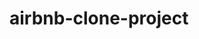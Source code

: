 # airbnb-clone-project
<!-- # The Airbnb Clone Project is a comprehensive, real-world application designed to simulate the development of a robust booking platform like Airbnb. It involves a deep dive into full-stack development, focusing on backend systems, database design, API development, and application security. 
# This project is tailored to enhance your expertise in modern software development practices. By completing these tasks, learners will:

# Master collaborative team workflows using GitHub.
Deepen their understanding of backend architecture and database design principles.
Implement advanced security measures for API development.
Gain proficiency in designing and managing CI/CD pipelines for efficient deployment.
Strengthen their ability to document and plan complex software projects effectively.
Develop an understanding of integrating technologies like Django, MySQL, and GraphQL in a unified ecosystem. -->

<!-- Team Roles
backend developer: Builds the server-side logic and infrastructure of a web application,implement the core of an app—its algorithms and business logic. Experienced back-end developers not only write code but also do the tasks of an architect—for example, devise an app architecture or design and implement the necessary integrations.
frontend developer: Front-end developers create the part of an application that users interact with, ensuring that an app offers an equally smooth experience to all—no matter the device, platform, or operational system.
Databas Administrator: Manages and maintains databases used by applications.
Project manager (PM): Makes sure a product or its part is delivered on time and within budget. Manages and motivates the software development team.
UI/UX designer: Transforms a product vision into user-friendly designs.Creates user journeys for the best user experience and highest conversion rates --> 

<!-- Technology Stack
Django: Handles routing (URLs), views, and templates, Manages databases with its built-in ORM. Includes built-in authentication, admin panel, and security features.
PostgreSQL: PostgreSQL is a powerful, open-source relational database used to store and manage data. It stores structured data (tables, rows). Supports advanced queries, indexing, and data types, ensures data integrity, reliability, and performance.
GraphQL: GraphQL is a query language for APIs and a runtime for executing those queries with your existing data. Allows clients to request exactly the data they need. It reduces over-fetching or under-fetching of data (unlike REST).Provides a single endpoint for querying complex, nested data -->

<!-- Database Design
Users:Represents people who use the platform (e.g., renters, property owners).
id: Unique identifier (primary key)
name: Full name of the user
email: Unique email address
password_hash: Encrypted password
role: Can be renter or owner
Relationships:
A user can list multiple properties
A user can make multiple bookings
A user can leave multiple reviews

Properties: Represents places listed for booking.
id: Unique identifier
title: Name of the property
description: Detailed description
location: Address or city
price_per_night: Cost to rent per night
owner_id: References the id of a user (owner)
Relationships:
A property belongs to one user
A property can have multiple bookings
A property can have multiple reviews

Bookings:Represents reservation information.
id: Unique identifier
user_id: The renter who made the booking
property_id: The property being booked
start_date: Booking start date
end_date: Booking end date
Relationships:
A booking belongs to one user
A booking belongs to one property

Reviews: Represents user feedback on properties.
id: Unique identifier
user_id: Reviewer (user)
property_id: Reviewed property
rating: Numeric score (e.g., 1-5)
comment: Text feedback
Relationships:
A review belongs to one user
A review belongs to one property

Payments:
id: Unique identifier
booking_id: The associated booking
amount: Total payment amount
status: Paid, pending, failed
payment_date: Timestamp of payment
Relationships:
A payment belongs to one booking